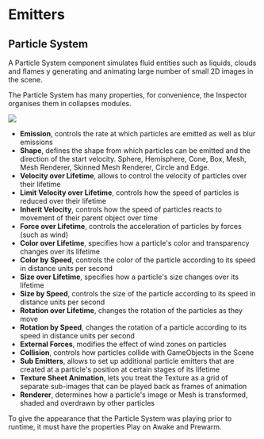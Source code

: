 # Emitters

## **Particle System**

A Particle System component simulates fluid entities such as liquids, clouds and flames y generating and animating large number of small 2D images in the scene.

The Particle System has many properties, for convenience, the Inspector organises them in collapses modules.

![](image46.png)

* **Emission**, controls the rate at which particles are emitted as well as blur emissions
* **Shape**, defines the shape from which particles can be emitted and the direction of the start velocity. Sphere, Hemisphere, Cone, Box, Mesh, Mesh Renderer, Skinned Mesh Renderer, Circle and Edge.
* **Velocity over Lifetime**, allows to control the velocity of particles over their lifetime
* **Limit Velocity over Lifetime**, controls how the speed of particles is reduced over their lifetime
* **Inherit Velocity**, controls how the speed of particles reacts to movement of their parent object over time
* **Force over Lifetime**, controls the acceleration of particles by forces (such as wind)
* **Color over Lifetime**, specifies how a particle's color and transparency changes over its lifetime
* **Color by Speed**, controls the color of the particle according to its speed in distance units per second
* **Size over Lifetime**, specifies how a particle's size changes over its lifetime
* **Size by Speed**, controls the size of the particle according to its speed in distance units per second
* **Rotation over Lifetime**, changes the rotation of the particles as they move
* **Rotation by Speed**, changes the rotation of a particle according to its speed in distance units per second
* **External Forces**, modifies the effect of wind zones on particles
* **Collision**, controls how particles collide with GameObjects in the Scene
* **Sub Emitters**, allows to set up additional particle emitters that are created at a particle's position at certain stages of its lifetime
* **Texture Sheet Animation**, lets you treat the Texture as a grid of separate sub-images that can be played back as frames of animation
* **Renderer**, determines how a particle's image or Mesh is transformed, shaded and overdrawn by other particles

To give the appearance that the Particle System was playing prior to runtime, it must have the properties Play on Awake and Prewarm.